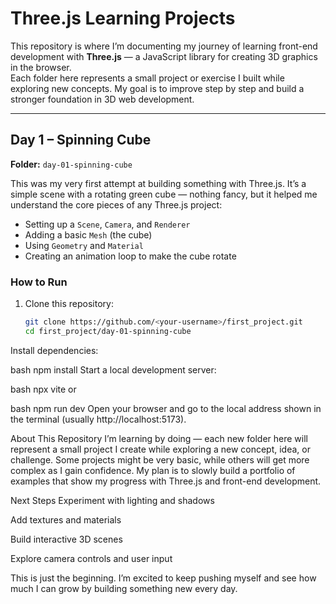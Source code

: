 # Three.js Learning Projects

This repository is where I’m documenting my journey of learning front-end development with **Three.js** — a JavaScript library for creating 3D graphics in the browser.  
Each folder here represents a small project or exercise I built while exploring new concepts. My goal is to improve step by step and build a stronger foundation in 3D web development.

---

## Day 1 – Spinning Cube

**Folder:** `day-01-spinning-cube`

This was my very first attempt at building something with Three.js. It’s a simple scene with a rotating green cube — nothing fancy, but it helped me understand the core pieces of any Three.js project:

- Setting up a `Scene`, `Camera`, and `Renderer`
- Adding a basic `Mesh` (the cube)
- Using `Geometry` and `Material`
- Creating an animation loop to make the cube rotate

### How to Run

1. Clone this repository:
   ```bash
   git clone https://github.com/<your-username>/first_project.git
   cd first_project/day-01-spinning-cube
Install dependencies:

bash
npm install
Start a local development server:

bash
npx vite
or

bash
npm run dev
Open your browser and go to the local address shown in the terminal (usually http://localhost:5173).

About This Repository
I’m learning by doing — each new folder here will represent a small project I create while exploring a new concept, idea, or challenge.
Some projects might be very basic, while others will get more complex as I gain confidence. My plan is to slowly build a portfolio of examples that show my progress with Three.js and front-end development.

Next Steps
Experiment with lighting and shadows

Add textures and materials

Build interactive 3D scenes

Explore camera controls and user input

This is just the beginning. I’m excited to keep pushing myself and see how much I can grow by building something new every day.
